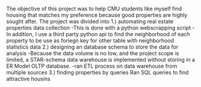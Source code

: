 The objective of this project was to help CMU students like myself find housing that matches my preference because good properties are highly sought after. The project was divided into 
1.) automating real estate properties data collection
  -This is done with a python webscrapping script
  -In addition, I use a third party python api to find the neighborhood of each property to be use as foriegn key for other table with neighborhood statistics data
2.) designing an database schema to store the data for analysis
  -Because the data volume is no low, and the project scope is limited, a STAR-schema data warehouse is implemented without storing in a ER Model OLTP database.
  -ran ETL process on data warehouse from multiple sources
3.) finding properties by  queries
  Ran SQL queries to find attractive housins

